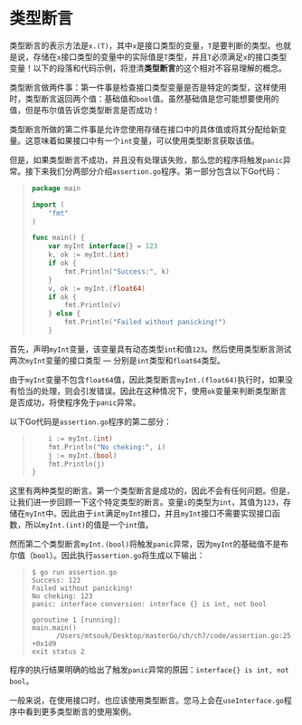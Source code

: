 # **类型断言**

类型断言的表示方法是```x.(T)```，其中```x```是接口类型的变量，```T```是要判断的类型。也就是说，存储在```x```接口类型的变量中的实际值是```T```类型，并且```T```必须满足```x```的接口类型变量！以下的段落和代码示例，将澄清**类型断言**的这个相对不容易理解的概念。

类型断言做两件事：第一件事是检查接口类型变量是否是特定的类型，这样使用时，类型断言返回两个值：基础值和```bool```值。虽然基础值是您可能想要使用的值，但是布尔值告诉您类型断言是否成功！

类型断言所做的第二件事是允许您使用存储在接口中的具体值或将其分配给新变量。这意味着如果接口中有一个```int```变量，可以使用类型断言获取该值。

但是，如果类型断言不成功，并且没有处理该失败，那么您的程序将触发```panic```异常。接下来我们分两部分介绍```assertion.go```程序。第一部分包含以下Go代码：

>```go
> package main
> 
> import (
>     "fmt"
> )
> 
> func main() {
>     var myInt interface{} = 123
>     k, ok := myInt.(int)
>     if ok {
>         fmt.Println("Success:", k)
>     }
>     v, ok := myInt.(float64)
>     if ok {
>         fmt.Println(v)
>     } else {
>         fmt.Println("Failed without panicking!")
>     }
>```

首先，声明```myInt```变量，该变量具有动态类型```int```和值```123```。然后使用类型断言测试两次```myInt```变量的接口类型 — 分别是```int```类型和```float64```类型。

由于```myInt```变量不包含```float64```值，因此类型断言```myInt.(float64)```执行时，如果没有恰当的处理，则会引发错误。因此在这种情况下，使用```ok```变量来判断类型断言是否成功，将使程序免于```panic```异常。

以下Go代码是```assertion.go```程序的第二部分：

>```go
>     i := myInt.(int)
>     fmt.Println("No cheking:", i)
>     j := myInt.(bool)
>     fmt.Println(j)
> }
>```

这里有两种类型的断言。第一个类型断言是成功的，因此不会有任何问题。但是，让我们进一步回顾一下这个特定类型的断言。变量```i```的类型为```int```，其值为```123```，存储在```myInt```中。因此由于```int```满足```myInt```接口，并且```myInt```接口不需要实现接口函数，所以```myInt.(int)```的值是一个```int```值。

然而第二个类型断言```myInt.(bool)```将触发```panic```异常，因为```myInt```的基础值不是布尔值（```bool```）。因此执行```assertion.go```将生成以下输出：

>```shell
> $ go run assertion.go
> Success: 123
> Failed without panicking!
> No cheking: 123
> panic: interface conversion: interface {} is int, not bool
>
> goroutine 1 [running]:
> main.main()
>       /Users/mtsouk/Desktop/masterGo/ch/ch7/code/assertion.go:25 +0x1d9
> exit status 2
>```

程序的执行结果明确的给出了触发```panic```异常的原因：```interface{} is int, not bool```。

一般来说，在使用接口时，也应该使用类型断言。您马上会在```useInterface.go```程序中看到更多类型断言的使用案例。
